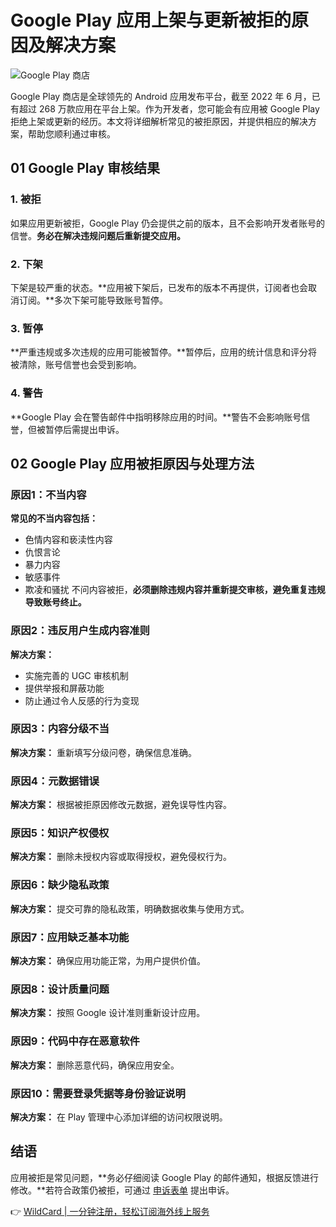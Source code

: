 # Google Play 应用上架与更新被拒的原因及解决方案

![Google Play 商店](https://bbtdd.com/img/914095007.webp)

Google Play 商店是全球领先的 Android 应用发布平台，截至 2022 年 6 月，已有超过 268 万款应用在平台上架。作为开发者，您可能会有应用被 Google Play 拒绝上架或更新的经历。本文将详细解析常见的被拒原因，并提供相应的解决方案，帮助您顺利通过审核。

## 01 Google Play 审核结果

### 1. 被拒
如果应用更新被拒，Google Play 仍会提供之前的版本，且不会影响开发者账号的信誉。**务必在解决违规问题后重新提交应用。**

### 2. 下架
下架是较严重的状态。**应用被下架后，已发布的版本不再提供，订阅者也会取消订阅。**多次下架可能导致账号暂停。

### 3. 暂停
**严重违规或多次违规的应用可能被暂停。**暂停后，应用的统计信息和评分将被清除，账号信誉也会受到影响。

### 4. 警告
**Google Play 会在警告邮件中指明移除应用的时间。**警告不会影响账号信誉，但被暂停后需提出申诉。

## 02 Google Play 应用被拒原因与处理方法

### 原因1：不当内容
**常见的不当内容包括：**
- 色情内容和亵渎性内容
- 仇恨言论
- 暴力内容
- 敏感事件
- 欺凌和骚扰
不问内容被拒，**必须删除违规内容并重新提交审核，避免重复违规导致账号终止。**

### 原因2：违反用户生成内容准则
**解决方案：**
- 实施完善的 UGC 审核机制
- 提供举报和屏蔽功能
- 防止通过令人反感的行为变现

### 原因3：内容分级不当
**解决方案：** 重新填写分级问卷，确保信息准确。

### 原因4：元数据错误
**解决方案：** 根据被拒原因修改元数据，避免误导性内容。

### 原因5：知识产权侵权
**解决方案：** 删除未授权内容或取得授权，避免侵权行为。

### 原因6：缺少隐私政策
**解决方案：** 提交可靠的隐私政策，明确数据收集与使用方式。

### 原因7：应用缺乏基本功能
**解决方案：** 确保应用功能正常，为用户提供价值。

### 原因8：设计质量问题
**解决方案：** 按照 Google 设计准则重新设计应用。

### 原因9：代码中存在恶意软件
**解决方案：** 删除恶意代码，确保应用安全。

### 原因10：需要登录凭据等身份验证说明
**解决方案：** 在 Play 管理中心添加详细的访问权限说明。

## 结语
应用被拒是常见问题，**务必仔细阅读 Google Play 的邮件通知，根据反馈进行修改。**若符合政策仍被拒，可通过 [申诉表单](https://support.google.com/googleplay/android-developer/contact/emailappeals) 提出申诉。

👉 [WildCard | 一分钟注册，轻松订阅海外线上服务](https://bbtdd.com/WildCard)